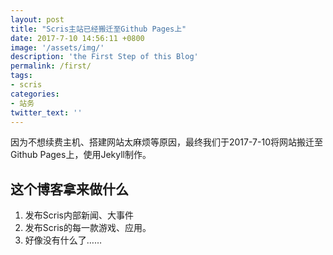 ```yaml
---
layout: post
title: "Scris主站已经搬迁至Github Pages上"
date: 2017-7-10 14:56:11 +0800
image: '/assets/img/'
description: 'the First Step of this Blog'
permalink: /first/
tags:
- scris
categories:
- 站务
twitter_text: ''
---
```


因为不想续费主机、搭建网站太麻烦等原因，最终我们于2017-7-10将网站搬迁至Github Pages上，使用Jekyll制作。


## 这个博客拿来做什么

1. 发布Scris内部新闻、大事件
2. 发布Scris的每一款游戏、应用。
3. 好像没有什么了……

